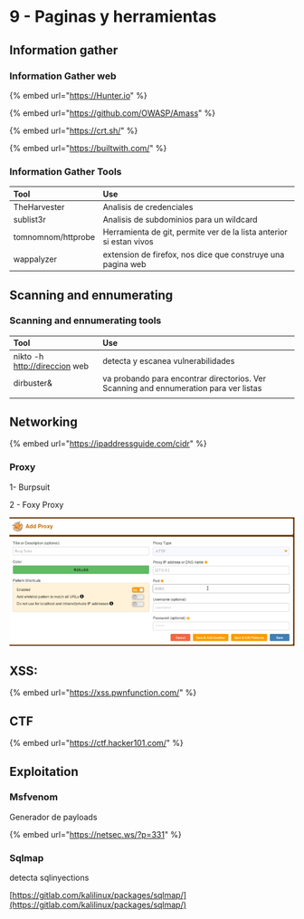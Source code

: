 # 9 - Paginas y herramientas

## Information gather

### Information Gather web

{% embed url="https://Hunter.io" %}

{% embed url="https://github.com/OWASP/Amass" %}

{% embed url="https://crt.sh/" %}

{% embed url="https://builtwith.com/" %}

### Information Gather Tools

| Tool | Use |
| :--- | :--- |
| TheHarvester | Analisis de credenciales |
| sublist3r | Analisis de subdominios para un wildcard |
| tomnomnom/httprobe | Herramienta de git, permite ver de la lista anterior si estan vivos |
| wappalyzer | extension de firefox, nos dice que construye una pagina web |

## Scanning and ennumerating



### Scanning and ennumerating tools

| Tool | Use |
| :--- | :--- |
| nikto -h [http://direccion](http://direccion) web | detecta y escanea vulnerabilidades |
| dirbuster& | va probando para encontrar directorios. Ver Scanning and ennumeration para ver listas |
|  |  |



## Networking

{% embed url="https://ipaddressguide.com/cidr" %}

### Proxy

1- Burpsuit 

2 - Foxy Proxy

![](../.gitbook/assets/imagen%20%28367%29.png)

## XSS:

{% embed url="https://xss.pwnfunction.com/" %}

## CTF

{% embed url="https://ctf.hacker101.com/" %}

## Exploitation

### Msfvenom 

Generador de payloads

{% embed url="https://netsec.ws/?p=331" %}

### Sqlmap 

detecta sqlinyections

[https://gitlab.com/kalilinux/packages/sqlmap/](https://gitlab.com/kalilinux/packages/sqlmap/)

